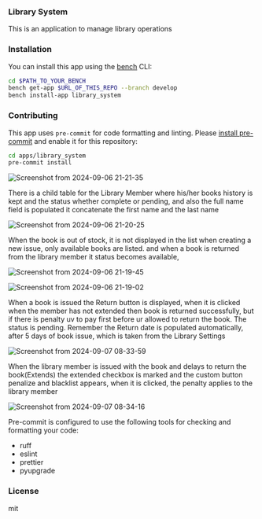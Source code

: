 ### Library System

This is an application to manage library operations

### Installation

You can install this app using the [bench](https://github.com/frappe/bench) CLI:

```bash
cd $PATH_TO_YOUR_BENCH
bench get-app $URL_OF_THIS_REPO --branch develop
bench install-app library_system
```

### Contributing

This app uses `pre-commit` for code formatting and linting. Please [install pre-commit](https://pre-commit.com/#installation) and enable it for this repository:

```bash
cd apps/library_system
pre-commit install
```
![Screenshot from 2024-09-06 21-21-35](https://github.com/user-attachments/assets/32d5ff61-6639-4882-bea9-1dfb40d8cf01)


There is a child table for the Library Member where his/her books history is kept and the status whether complete or pending, and also the full name field is populated it concatenate the first name and the last name


![Screenshot from 2024-09-06 21-20-25](https://github.com/user-attachments/assets/abf75d14-2e68-4696-a334-f1f79b73b447)

When the book is out of stock, it is not displayed in the list when creating a new issue, only available books are listed. and when a book is returned from the library member it status becomes available, 

![Screenshot from 2024-09-06 21-19-45](https://github.com/user-attachments/assets/1ce5bd71-9068-4fc0-b5b3-9578f0cb82b3)


![Screenshot from 2024-09-06 21-19-02](https://github.com/user-attachments/assets/9424a72c-f117-4b40-a5a4-ebd6b5d5815b)

When a book is issued the Return button is displayed, when it is clicked when the member has not extended then book is returned successfully, but if there is penalty uv to pay first before ur allowed to return the book. The status is pending. Remember the Return date is populated automatically, after 5 days of book issue, which is taken from the Library Settings


![Screenshot from 2024-09-07 08-33-59](https://github.com/user-attachments/assets/282d3544-bdf3-47f1-b3f0-ccb5394d5b69)



When the library member is issued with the book and delays to return the book(Extends) the extended checkbox is marked and the custom button penalize and blacklist appears, when it is clicked, the penalty applies to the library member

![Screenshot from 2024-09-07 08-34-16](https://github.com/user-attachments/assets/77086ac6-e7af-4b96-abd6-34977cd8f394)

Pre-commit is configured to use the following tools for checking and formatting your code:

- ruff
- eslint
- prettier
- pyupgrade

### License

mit
